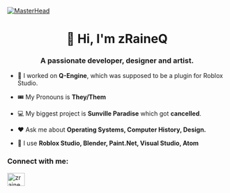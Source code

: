 [![MasterHead](https://i.imgur.com/Mek9naK.gif)](https://devforum.roblox.com/t/2594639)
<h1 align="center">👋 Hi, I'm zRaineQ</h1>
<h3 align="center">A passionate developer, designer and artist.</h3>

- 🔭 I worked on **Q-Engine**, which was supposed to be a plugin for Roblox Studio.

- 🎟️ My Pronouns is **They/Them**

- 💻 My biggest project is **Sunville Paradise** which got **cancelled**.

- ❤ Ask me about **Operating Systems, Computer History, Design.**

- 🎨 I use **Roblox Studio, Blender, Paint.Net, Visual Studio, Atom**

<h3 align="left">Connect with me:</h3>
<p align="left">
<a href="https://www.youtube.com/c/zraineq" target="blank"><img align="center" src="https://raw.githubusercontent.com/rahuldkjain/github-profile-readme-generator/master/src/images/icons/Social/youtube.svg" alt="zraineq" height="30" width="40" /></a>
</p>
